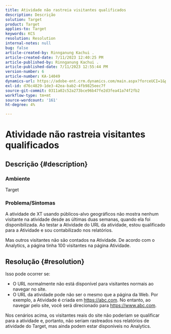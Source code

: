 ```yaml
---
title: Atividade não rastreia visitantes qualificados
description: Descrição
solution: Target
product: Target
applies-to: Target
keywords: KCS
resolution: Resolution
internal-notes: null
bug: false
article-created-by: Rinnganung Kachui .
article-created-date: 7/11/2023 12:40:25 PM
article-published-by: Rinnganung Kachui .
article-published-date: 7/11/2023 12:55:44 PM
version-number: 6
article-number: KA-14049
dynamics-url: https://adobe-ent.crm.dynamics.com/main.aspx?forceUCI=1&pagetype=entityrecord&etn=knowledgearticle&id=73b18217-e81f-ee11-9cbe-6045bd006e5a
exl-id: d76c4829-1de3-42ea-bab2-4fb9825eec7f
source-git-commit: 0311a02c52a273bce96b47fe2d3fea41a74f2fb2
workflow-type: tm+mt
source-wordcount: '161'
ht-degree: 4%

---
```


# Atividade não rastreia visitantes qualificados

## Descrição {#description}


### <b>Ambiente</b>

Target

### <b>Problema/Sintomas</b>

A atividade de XT usando públicos-alvo geográficos não mostra nenhum visitante na atividade desde as últimas duas semanas, quando ela foi disponibilizada. Ao testar a Atividade do URL da atividade, estou qualificado para a Atividade e sou contabilizado nos relatórios.

Mas outros visitantes não são contados na Atividade. De acordo com o Analytics, a página tinha 100 visitantes na página Atividade.


## Resolução {#resolution}


Isso pode ocorrer se:

- O URL normalmente não está disponível para visitantes normais ao navegar no site.
- O URL da atividade pode não ser o mesmo que a página da Web. Por exemplo, a Atividade é criada em https://abc.com. No entanto, ao navegar pelo site, você será direcionado para https://www.abc.com.


Nos cenários acima, os visitantes reais do site não poderiam se qualificar para a atividade e, portanto, não seriam rastreados nos relatórios de atividade do Target, mas ainda podem estar disponíveis no Analytics.
